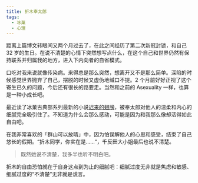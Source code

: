 ```yaml
---
title: 折木奉太郎
tags:
  - 冰菓
  - 心理
---
```


距离上篇博文转眼间又两个月过去了，在此之间经历了第二次新冠封锁，和自己 32 岁的生日。在说不清楚的心情下突然想写点什么，在这个自己和世界仍然有保持联系并归属我的地方，进入下内向者的自省模式。

口吃对我来说就像传染病。来得总是那么突然，想离开又不是那么简单。深陷的时候感觉世界抛弃了自己，摆脱的时候又虚伪地缄口不提。2 个月前好好正视了这个寄生已久的问题，今后还有很长的路要走。当然和之前的 Asexuality 一样，也算是一种小成长吧。

最近读了冰菓古典部系列最新的小说[迟来的翅膀](https://book.douban.com/subject/27070071/)，被奉太郎对他人的温柔和内心的细腻完全吸引住了。不知道为什么会那么感动，可能是因为和我那么像却活得如此自由吧。

在我非常喜欢的「群山可以放晴」中，因为怕误解他人的心思和感受，结束了自己悠长的假期。“折木同学，你实在是……“，千反田大小姐最后也说不清楚。

> 既然她说不清楚，我多半也听不明白吧。

折木的自由恐怕就在于自身这点到为止的细腻吧：细腻过度无非就是焦虑和敏感、细腻过度的“不清楚”无非就是谎言。
